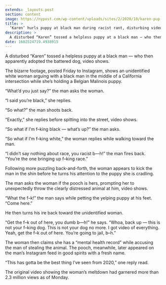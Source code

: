 ```yaml
--- 
extends: _layouts.post 
section: content 
image: https://nypost.com/wp-content/uploads/sites/2/2020/10/karen-pup-throw-01.jpg?quality=90&strip=all&w=1200 
title: > 
  ‘Karen’ hurls puppy at black man during racist rant, disturbing video shows 
description: > 
  A disturbed “Karen” tossed a helpless puppy at a black man — who then apparently adopted the battered dog, video shows.The bizarre footage, posted Friday to Instagram, shows an unidentified white woman arguing with a black man in the middle of a California intersection while she’s holding a Belgian Malinois puppy.“I said you’re black,” she replies.“So what if I’m f–king black — what’s up?” the man asks.“So what if I’m f–king white,” the woman replies while walking toward the man. 
date: 1602524719.4938915 
--- 
```

A disturbed “Karen” tossed a helpless puppy at a black man — who then apparently adopted the battered dog, video shows.

The bizarre footage, posted Friday to Instagram, shows an unidentified white woman arguing with a black man in the middle of a California intersection while she’s holding a Belgian Malinois puppy.

“What’d you just say?” the man asks the woman.

“I said you’re black,” she replies.

“So what?” the man shoots back.

“Exactly,” she replies before spitting into the street, video shows.

“So what if I’m f–king black — what’s up?” the man asks.

“So what if I’m f–king white,” the woman replies while walking toward the man.

“I didn’t say nothing about race, you racist b—h!” the man fires back. “You’re the one bringing up f–king race.”

Following more puzzling back-and-forth, the woman appears to kick the man in the shin before he turns his attention to the puppy she is cradling.

The man asks the woman if the pooch is hers, prompting her to unexpectedly throw the clearly distressed animal at him, video shows.

“What the f–k!” the man says while petting the yelping puppy at his feet. “Come here.”

He then turns his ire back toward the unidentified woman.

“Get the f–k out of here, you dumb b—h!” he says. “Whoa, back up — this is not your f–king dog. This is not your dog no more. I got video of everything. Yeah, get the f–k out of here. You’re going to jail, b–h.”

The woman then claims she has a “mental health record” while accusing the man of stealing the animal. The pooch, meanwhile, later appeared on the man’s Instagram feed in good spirits with a fresh name.

“This has gotta be the best thing I’ve seen from 2020,” one reply read.

The original video showing the woman’s meltdown had garnered more than 2.3 million views as of Monday.